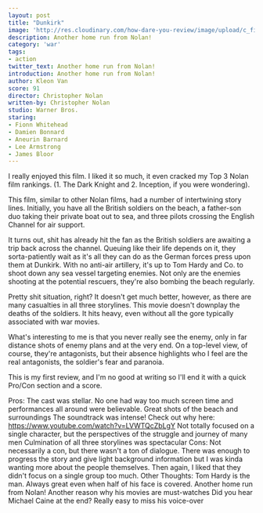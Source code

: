 ```yaml
---
layout: post
title: "Dunkirk"
image: 'http://res.cloudinary.com/how-dare-you-review/image/upload/c_fill,h_399,w_760/v1529787263/dunkirk.jpg'
description: Another home run from Nolan!
category: 'war'
tags:
- action
twitter_text: Another home run from Nolan!
introduction: Another home run from Nolan!
author: Kleon Van
score: 91
director: Christopher Nolan
written-by: Christopher Nolan
studio: Warner Bros.
staring: 
- Fionn Whitehead
- Damien Bonnard
- Aneurin Barnard
- Lee Armstrong
- James Bloor
---
```


I really enjoyed this film. I liked it so much, it even cracked my Top 3 Nolan film rankings. (1. The Dark Knight and 2. Inception, if you were wondering).

This film, similar to other Nolan films, had a number of intertwining story lines. Initially, you have all the British soldiers on the beach, a father-son duo taking their private boat out to sea, and three pilots crossing the English Channel for air support. 

It turns out, shit has already hit the fan as the British soldiers are awaiting a trip back across the channel. Queuing like their life depends on it, they sorta-patiently wait as it's all they can do as the German forces press upon them at Dunkirk. With no anti-air artillery, it's up to Tom Hardy and Co. to shoot down any sea vessel targeting enemies. Not only are the enemies shooting at the potential rescuers, they're also bombing the beach regularly. 

Pretty shit situation, right? It doesn't get much better, however, as there are many casualties in all three storylines. This movie doesn't downplay the deaths of the soldiers. It hits heavy, even without all the gore typically associated with war movies. 

What's interesting to me is that you never really see the enemy, only in far distance shots of enemy plans and at the very end. On a top-level view, of course, they're antagonists, but their absence highlights who I feel are the real antagonists, the soldier's fear and paranoia. 

This is my first review, and I'm no good at writing so I'll end it with a quick Pro/Con section and a score.

Pros: 
The cast was stellar. No one had way too much screen time and performances all around were believable. 
Great shots of the beach and surroundings
The soundtrack was intense! Check out why here: https://www.youtube.com/watch?v=LVWTQcZbLgY
Not totally focused on a single character, but the perspectives of the struggle and journey of many men
Culmination of all three storylines was spectacular
Cons:
Not necessarily a con, but there wasn't a ton of dialogue. There was enough to progress the story and give light background information but I was kinda wanting more about the people themselves. Then again, I liked that they didn't focus on a single group too much.
Other Thoughts:
Tom Hardy is the man. Always great even when half of his face is covered.
Another home run from Nolan! Another reason why his movies are must-watches
Did you hear Michael Caine at the end? Really easy to miss his voice-over
